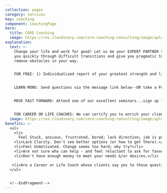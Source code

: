 ```yaml
---
collection: pages
category: services
key: coaching
component: CoachingPage
hero:
  title: CORE Coaching
  image: https://res.cloudinary.com/core-coaching-consulting/image/upload/v1596493058/pexels-pixabay-161154_uftaqi.jpg
explanation:
  text: >-
    Change your life and work for good! Let us be your EXPERT PARTNER to guide
    you quickly through difficult transitions and give you pragmatic tools to
    remove obstacles in your way. 


    FOR FREE: 1) Individualized report of your greatest strength and liability for transitions; 2) Career Compass Report; 3) Instructional videos.


    LEARN MORE: Send questions via the message link below--OR take a Premium Profile for a comprehensive report about your own work or life transition strengths & weaknesses--and how to improve them. 


    MOVE FAST FORWARD: Attend one of our excellent seminars...sign up for life-changing implementation program...OR click message link to explore how INDIVIDUALIZED COACHING could change the course of your life and work, now and forever. 


    FOR CAREER OR LIFE COACHES: We can certify you to enrich your clients with The Balancing Act's processes, programs and profiles. [LINK HERE](https://www.google.com)
  image: https://res.cloudinary.com/core-coaching-consulting/image/upload/v1600816113/Coaching_cropped_ibup02.jpg
benefits: >-
  <ul>
    <li>
      Feel Stuck, anxious, frustrated, bored; lack direction; job is poor fit.</li>
    <li>Lack Clarity. Don't see better options (or how to get there).</li>
    <li>Feel Unmotivated. Change seems too hard; why try?</li>
    <li>Are not sure who can help - and feel reluctant to ask for favors.</li>
    <li>Don't have enough money to meet your needs &/or desires.</li>

   <li>Are a Career or Life Coach whose clients say yes to these questions.</li>
  </ul>


  <!--EndFragment-->
---
```

